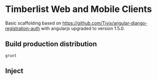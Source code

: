 # Timberlist Web and Mobile Clients

Basic scaffolding based on https://github.com/Tivix/angular-django-registration-auth with angularjs 
upgraded to version 1.5.0.


## Build production distribution

```
grunt
```

## Inject <script> tags

After installing a new package via bower and updated bower.json, run the following to update the imports in index.html.  
"bower-install" is defined in Gruntfile.js.

```
grunt bower-install
```
